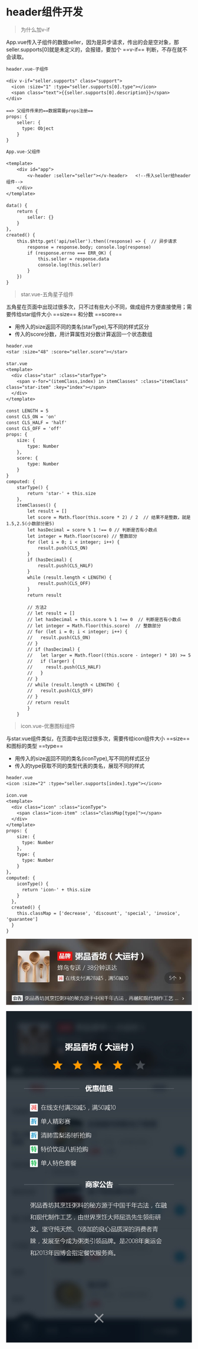 # header组件开发
> 为什么加v-if

App.vue传入子组件的数据seller，因为是异步请求，传出的会是空对象，那seller.supports[0]就是未定义的，会报错，要加个 ==v-if== 判断，不存在就不会读取。

```
header.vue-子组件

<div v-if="seller.supports" class="support">
  <icon :size="1" :type="seller.supports[0].type"></icon>
  <span class="text">{{seller.supports[0].description}}</span>
</div>

==> 父组件传来的==数据需要props注册==
props: {
    seller: {
      type: Object
    }
}
```

```
App.vue-父组件

<template>
    <div id="app">
        <v-header :seller="seller"></v-header>   <!--传入seller给header组件-->
    </div>
</template>

data() {
    return {
        seller: {}
    }
},
created() {
    this.$http.get('api/seller').then((response) => {  // 异步请求
        response = response.body; console.log(response)
        if (response.errno === ERR_OK) {
            this.seller = response.data 
            console.log(this.seller)
        }
    })
}
```
> star.vue-五角星子组件

五角星在页面中出现过很多次，只不过有些大小不同，做成组件方便直接使用；需要传给star组件大小 ==size== 和分数 ==score==
- 用传入的size返回不同的类名(starType),写不同的样式区分
- 传入的score分数，用计算属性对分数计算返回一个状态数组

```
header.vue
<star :size="48" :score="seller.score"></star>

star.vue
<template>
  <div class="star" :class="starType">
    <span v-for="(itemClass,index) in itemClasses" :class="itemClass" class="star-item" :key="index"></span>
  </div>
</template>

const LENGTH = 5
const CLS_ON = 'on'
const CLS_HALF = 'half'
const CLS_OFF = 'off'
props: {
    size: {
        type: Number
    },
    score: {
        type: Number
    }
}
computed: {
    starType() {
        return 'star-' + this.size
    },
    itemClasses() {
        let result = []
        let score = Math.floor(this.score * 2) / 2  // 结果不是整数，就是1.5,2.5(小数部分是5)
        let hasDecimal = score % 1 !== 0 // 判断是否有小数点
        let integer = Math.floor(score) // 整数部分
        for (let i = 0; i < integer; i++) {
            result.push(CLS_ON)
        }
        if (hasDecimal) {
            result.push(CLS_HALF)
        }
        while (result.length < LENGTH) {
            result.push(CLS_OFF)
        }
        return result
    
        // 方法2
        // let result = []
        // let hasDecimal = this.score % 1 !== 0  // 判断是否有小数点
        // let integer = Math.floor(this.score)  // 整数部分
        // for (let i = 0; i < integer; i++) {
        //   result.push(CLS_ON)
        // }
        // if (hasDecimal) {
        //   let larger = Math.floor((this.score - integer) * 10) >= 5
        //   if (larger) {
        //     result.push(CLS_HALF)
        //   }
        // }
        // while (result.length < LENGTH) {
        //   result.push(CLS_OFF)
        // }
        // return result
        }
    }
```
> icon.vue-优惠图标组件

与star.vue组件类似，在页面中出现过很多次，需要传给icon组件大小 ==size== 和图标的类型 ==type==
- 用传入的size返回不同的类名(iconType),写不同的样式区分
- 传入的type获取不同的类型代表的类名，展现不同的样式

```
header.vue
<icon :size="2" :type="seller.supports[index].type"></icon>

icon.vue
<template>
  <div class="icon" :class="iconType">
    <span class="icon-item" :class="classMap[type]"></span>
  </div>
</template>
props: {
    size: {
      type: Number
    },
    type: {
      type: Number
    }
},
computed: {
    iconType() {
      return 'icon-' + this.size
    }
  },
  created() {
    this.classMap = ['decrease', 'discount', 'special', 'invoice', 'guarantee']
  }
}
```

![image](https://github.com/ccyinghua/appEleme-project/blob/master/resource/readme/header/header-img01.jpg?raw=true)

![image](https://github.com/ccyinghua/appEleme-project/blob/master/resource/readme/header/header-img02.jpg?raw=true)
